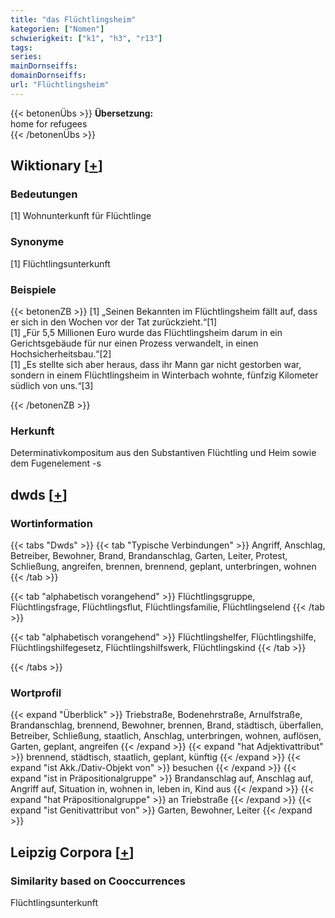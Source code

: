 ```yaml
---
title: "das Flüchtlingsheim"
kategorien: ["Nomen"]
schwierigkeit: ["k1", "h3", "r13"]
tags:
series:
mainDornseiffs:
domainDornseiffs:
url: "Flüchtlingsheim"
---
```


{{< betonenÜbs >}}
**Übersetzung:**  
home for refugees  
{{< /betonenÜbs >}}

## Wiktionary [[+](https://de.wiktionary.org/wiki/Flüchtlingsheim)]

### Bedeutungen
[1] Wohnunterkunft für Flüchtlinge  

### Synonyme
[1] Flüchtlingsunterkunft  

### Beispiele
{{< betonenZB >}}
[1] „Seinen Bekannten im Flüchtlingsheim fällt auf, dass er sich in den Wochen vor der Tat zurückzieht.“[1]  
[1] „Für 5,5 Millionen Euro wurde das Flüchtlingsheim darum in ein Gerichtsgebäude für nur einen Prozess  verwandelt, in einen Hochsicherheitsbau.“[2]  
[1] „Es stellte sich aber heraus, dass ihr Mann gar nicht gestorben war, sondern in einem Flüchtlingsheim in Winterbach wohnte, fünfzig Kilometer südlich von uns.“[3]  

{{< /betonenZB >}}
### Herkunft
Determinativkompositum aus den Substantiven Flüchtling und Heim sowie dem Fugenelement -s  



## dwds [[+](https://www.dwds.de/wb/Flüchtlingsheim)]

### Wortinformation
{{< tabs "Dwds" >}}
{{< tab "Typische Verbindungen" >}}
Angriff, Anschlag, Betreiber, Bewohner, Brand, Brandanschlag, Garten, Leiter, Protest, Schließung, angreifen, brennen, brennend, geplant, unterbringen, wohnen
{{< /tab >}}

{{< tab "alphabetisch vorangehend" >}}
Flüchtlingsgruppe, Flüchtlingsfrage, Flüchtlingsflut, Flüchtlingsfamilie, Flüchtlingselend
{{< /tab >}}

{{< tab "alphabetisch vorangehend" >}}
Flüchtlingshelfer, Flüchtlingshilfe, Flüchtlingshilfegesetz, Flüchtlingshilfswerk, Flüchtlingskind
{{< /tab >}}

{{< /tabs >}}

### Wortprofil
{{< expand "Überblick" >}} Triebstraße, Bodenehrstraße, Arnulfstraße, Brandanschlag, brennend, Bewohner, brennen, Brand, städtisch, überfallen, Betreiber, Schließung, staatlich, Anschlag, unterbringen, wohnen, auflösen, Garten, geplant, angreifen {{< /expand >}}
{{< expand "hat Adjektivattribut" >}} brennend, städtisch, staatlich, geplant, künftig {{< /expand >}}
{{< expand "ist Akk./Dativ-Objekt von" >}} besuchen {{< /expand >}}
{{< expand "ist in Präpositionalgruppe" >}} Brandanschlag auf, Anschlag auf, Angriff auf, Situation in, wohnen in, leben in, Kind aus {{< /expand >}}
{{< expand "hat Präpositionalgruppe" >}} an Triebstraße {{< /expand >}}
{{< expand "ist Genitivattribut von" >}} Garten, Bewohner, Leiter {{< /expand >}}

## Leipzig Corpora [[+](https://corpora.uni-leipzig.de/en/res?word=Flüchtlingsheim&corpusId=deu_newscrawl-public_2018)]


### Similarity based on Cooccurrences
Flüchtlingsunterkunft


